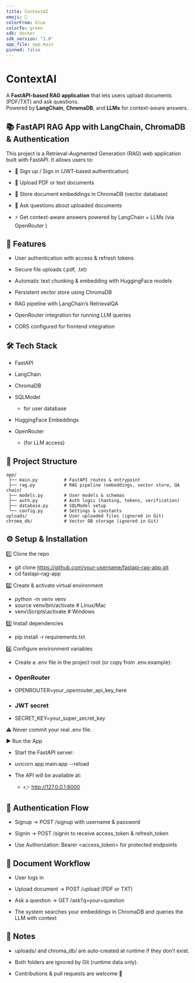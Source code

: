 ```yaml
---
title: ContextAI
emoji: 🤖
colorFrom: blue
colorTo: green
sdk: docker
sdk_version: "1.0"
app_file: app.main
pinned: false
---
```

# ContextAI

A **FastAPI-based RAG application** that lets users upload documents (PDF/TXT) and ask questions.  
Powered by **LangChain**, **ChromaDB**, and **LLMs** for context-aware answers.

## 📚 FastAPI RAG App with LangChain, ChromaDB & Authentication

This project is a Retrieval-Augmented Generation (RAG) web application built with FastAPI.
It allows users to:

- 🔑 Sign up / Sign in (JWT-based authentication)

- 📂 Upload PDF or text documents

- 🧠 Store document embeddings in ChromaDB (vector database)

- 💬 Ask questions about uploaded documents

- ⚡ Get context-aware answers powered by LangChain + LLMs (via OpenRouter
)

## 🚀 Features

- User authentication with access & refresh tokens

- Secure file uploads (.pdf, .txt)

- Automatic text chunking & embedding with HuggingFace models

- Persistent vector store using ChromaDB

- RAG pipeline with LangChain’s RetrievalQA

- OpenRouter integration for running LLM queries

- CORS configured for frontend integration

## 🛠️ Tech Stack

- FastAPI

- LangChain

- ChromaDB

- SQLModel
  -  for user database

- HuggingFace Embeddings

- OpenRouter
  -  (for LLM access)

## 📂 Project Structure
`````
app/
 ├── main.py          # FastAPI routes & entrypoint
 ├── rag.py           # RAG pipeline (embeddings, vector store, QA chain)
 ├── models.py        # User models & schemas
 ├── auth.py          # Auth logic (hashing, tokens, verification)
 ├── database.py      # SQLModel setup
 └── config.py        # Settings & constants
uploads/              # User uploaded files (ignored in Git)
chroma_db/            # Vector DB storage (ignored in Git)
`````

## ⚙️ Setup & Installation
1️⃣ Clone the repo
  - git clone https://github.com/your-username/fastapi-rag-app.git
  - cd fastapi-rag-app

2️⃣ Create & activate virtual environment
  - python -m venv venv
  - source venv/bin/activate   # Linux/Mac
  - venv\Scripts\activate      # Windows

3️⃣ Install dependencies
  - pip install -r requirements.txt

4️⃣ Configure environment variables

  - Create a .env file in the project root (or copy from .env.example):

  - ### OpenRouter
  - OPENROUTER=your_openrouter_api_key_here

  - ### JWT secret
  - SECRET_KEY=your_super_secret_key

⚠️ Never commit your real .env file.

▶️ Run the App

  - Start the FastAPI server:

  - uvicorn app.main:app --reload


  - The API will be available at:
    - 👉 http://127.0.0.1:8000


## 🔑 Authentication Flow

  - Signup → POST /signup with username & password

  - Signin → POST /signin to receive access_token & refresh_token

  - Use Authorization: Bearer <access_token> for protected endpoints

## 📂 Document Workflow

- User logs in

- Upload document → POST /upload (PDF or TXT)

- Ask a question → GET /ask?q=your+question

- The system searches your embeddings in ChromaDB and queries the LLM with context

## 📝 Notes

- uploads/ and chroma_db/ are auto-created at runtime if they don’t exist.

- Both folders are ignored by Git (runtime data only).

- Contributions & pull requests are welcome 🚀